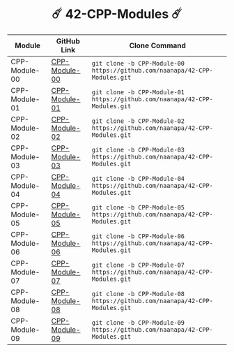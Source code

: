 <div align="center"> 

# ☄️ 42-CPP-Modules ☄️
</div>

| Module              | GitHub Link                                                | Clone Command                                                      |
|---------------------|------------------------------------------------------------|--------------------------------------------------------------------|
| CPP-Module-00       | [CPP-Module-00]() | `git clone -b CPP-Module-00 https://github.com/naanapa/42-CPP-Modules.git` |
| CPP-Module-01       | [CPP-Module-01]() | `git clone -b CPP-Module-01 https://github.com/naanapa/42-CPP-Modules.git` |
| CPP-Module-02       | [CPP-Module-02]() | `git clone -b CPP-Module-02 https://github.com/naanapa/42-CPP-Modules.git` |
| CPP-Module-03       | [CPP-Module-03]() | `git clone -b CPP-Module-03 https://github.com/naanapa/42-CPP-Modules.git` |
| CPP-Module-04       | [CPP-Module-04]() | `git clone -b CPP-Module-04 https://github.com/naanapa/42-CPP-Modules.git` |
| CPP-Module-05       | [CPP-Module-05]() | `git clone -b CPP-Module-05 https://github.com/naanapa/42-CPP-Modules.git` |
| CPP-Module-06       | [CPP-Module-06]() | `git clone -b CPP-Module-06 https://github.com/naanapa/42-CPP-Modules.git` |
| CPP-Module-07       | [CPP-Module-07]() | `git clone -b CPP-Module-07 https://github.com/naanapa/42-CPP-Modules.git` |
| CPP-Module-08       | [CPP-Module-08]() | `git clone -b CPP-Module-08 https://github.com/naanapa/42-CPP-Modules.git` |
| CPP-Module-09       | [CPP-Module-09]() | `git clone -b CPP-Module-09 https://github.com/naanapa/42-CPP-Modules.git` |
